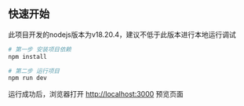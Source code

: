 ## 快速开始

此项目开发的nodejs版本为v18.20.4，建议不低于此版本进行本地运行调试

```bash
# 第一步 安装项目依赖
npm install

# 第二步 运行项目
npm run dev

```

运行成功后，浏览器打开 [http://localhost:3000](http://localhost:3000) 预览页面